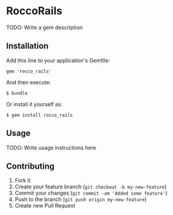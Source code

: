 # RoccoRails

TODO: Write a gem description

## Installation

Add this line to your application's Gemfile:

    gem 'rocco_rails'

And then execute:

    $ bundle

Or install it yourself as:

    $ gem install rocco_rails

## Usage

TODO: Write usage instructions here

## Contributing

1. Fork it
2. Create your feature branch (`git checkout -b my-new-feature`)
3. Commit your changes (`git commit -am 'Added some feature'`)
4. Push to the branch (`git push origin my-new-feature`)
5. Create new Pull Request
